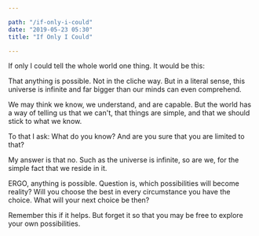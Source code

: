 ```yaml
---

path: "/if-only-i-could"
date: "2019-05-23 05:30"
title: "If Only I Could"

---
```


If only I could tell the whole world one thing. It would be this:

That anything is possible. Not in the cliche way. But in a literal sense, this universe is infinite and far bigger than our minds can even comprehend.

We may think we know, we understand, and are capable. But the world has a way of telling us that we can't, that things are simple, and that we should stick to what we know.

To that I ask: What do you know? And are you sure that you are limited to that?

My answer is that no. Such as the universe is infinite, so are we, for the simple fact that we reside in it.

ERGO, anything is possible. Question is, which possibilities will become reality? Will you choose the best in every circumstance you have the choice. What will your next choice be then?

Remember this if it helps. But forget it so that you may be free to explore your own possibilities.